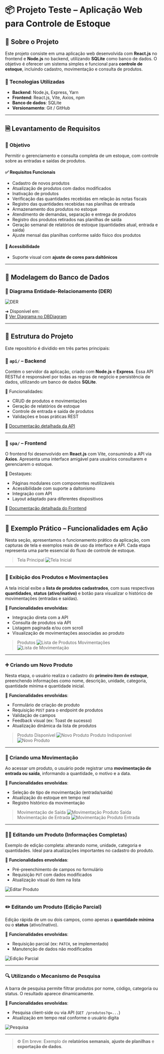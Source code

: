 # 📦 Projeto Teste – Aplicação Web para Controle de Estoque

## 📌 Sobre o Projeto

Este projeto consiste em uma aplicação web desenvolvida com **React.js** no frontend e **Node.js** no backend, utilizando **SQLite** como banco de dados. O objetivo é oferecer um sistema simples e funcional para **controle de estoque**, incluindo cadastro, movimentação e consulta de produtos.

### 🔧 Tecnologias Utilizadas

- **Backend**: Node.js, Express, Yarn
- **Frontend**: React.js, Vite, Axios, npm
- **Banco de dados**: SQLite
- **Versionamento**: Git / GitHub

---

## 🗎 Levantamento de Requisitos

### 🎯 Objetivo

Permitir o gerenciamento e consulta completa de um estoque, com controle sobre as entradas e saídas de produtos.

#### ✅ Requisitos Funcionais

- Cadastro de novos produtos
- Atualização de produtos com dados modificados
- Inativação de produtos
- Verificação das quantidades recebidas em relação às notas fiscais
- Registro das quantidades recebidas nas planilhas de entrada
- Armazenamento dos produtos no estoque
- Atendimento de demandas, separação e entrega de produtos
- Registro dos produtos retirados nas planilhas de saída
- Geração semanal de relatórios de estoque (quantidades atual, entrada e saída)
- Ajuste mensal das planilhas conforme saldo físico dos produtos

#### 🧩 Acessibilidade

- Suporte visual com **ajuste de cores para daltônicos**

---

## 🎲 Modelagem do Banco de Dados

### 🔹 Diagrama Entidade-Relacionamento (DER)

![DER](./assets/DER.png)

➜ Disponível em:  
🔗 [Ver Diagrama no DBDiagram](https://dbdiagram.io/d/Sarsdev_teste_webapp_reactjs-67df124675d75cc84416d48a)

---

## 📁 Estrutura do Projeto

Este repositório é dividido em três partes principais:

### 🧠 `api/` – Backend

Contém o servidor da aplicação, criado com **Node.js** e **Express**. Essa API RESTful é responsável por todas as regras de negócio e persistência de dados, utilizando um banco de dados **SQLite**.

📌 Funcionalidades:

- CRUD de produtos e movimentações
- Geração de relatórios de estoque
- Controle de entrada e saída de produtos
- Validações e boas práticas REST

🔗 [Documentação detalhada da API](./api/README.md)

---

### 🎨 `spa/` – Frontend

O frontend foi desenvolvido em **React.js** com Vite, consumindo a API via **Axios**. Apresenta uma interface amigável para usuários consultarem e gerenciarem o estoque.

🎯 Destaques:

- Páginas modulares com componentes reutilizáveis
- Acessibilidade com suporte a daltonismo
- Integração com API
- Layout adaptado para diferentes dispositivos

🔗 [Documentação detalhada do Frontend](./spa/README.md)

---

## 📸 Exemplo Prático – Funcionalidades em Ação

Nesta seção, apresentamos o funcionamento prático da aplicação, com capturas de tela e exemplos reais de uso da interface e API. Cada etapa representa uma parte essencial do fluxo de controle de estoque.

> Tela Principal
> ![Tela Inicial](./assets/00-tela-principal.png)

---

### 🧾 Exibição dos Produtos e Movimentações

A tela inicial exibe a **lista de produtos cadastrados**, com suas respectivas **quantidades**, **status (ativo/inativo)** e botão para visualizar o histórico de movimentações (entradas e saídas).

📌 **Funcionalidades envolvidas**:

- Integração direta com a API
- Consulta de produtos via API
- Listagem paginada e/ou com scroll
- Visualização de movimentações associadas ao produto

> Produtos
> ![Lista de Produtos](./assets/01-tela-produto.png)
> Movimentações
> ![Lista de Movimentação](./assets/02-tela-movimentacao.png)

---

### ➕ Criando um Novo Produto

Nesta etapa, o usuário realiza o cadastro do **primeiro item de estoque**, preenchendo informações como nome, descrição, unidade, categoria, quantidade mínima e quantidade inicial.

📌 **Funcionalidades envolvidas**:

- Formulário de criação de produto
- Requisição `POST` para o endpoint de produtos
- Validação de campos
- Feedback visual (ex: Toast de sucesso)
- Atualização dinâmica da lista de produtos

> Produto Disponível
> ![Novo Produto](./assets/video/01-criar-produto.gif)
> Produto Indisponível
> ![Novo Produto](./assets/video/02-criar-produto-indisponivel.gif)

---

### 🔄 Criando uma Movimentação

Ao acessar um produto, o usuário pode registrar uma **movimentação de entrada ou saída**, informando a quantidade, o motivo e a data.

📌 **Funcionalidades envolvidas**:

- Seleção de tipo de movimentação (entrada/saída)
- Atualização do estoque em tempo real
- Registro histórico da movimentação

> Movimentação de Saída
> ![Movimentação Produto Saída](./assets/video/03-criar-movimentacao-saida.gif)
> Movimentação de Entrada
> ![Movimentação Produto Entrada](./assets/video/04-criar-movimentacao-entrada.gif)

---

### 🧑‍🔧 Editando um Produto (Informações Completas)

Exemplo de edição completa: alterando nome, unidade, categoria e quantidades. Ideal para atualizações importantes no cadastro do produto.

📌 **Funcionalidades envolvidas**:

- Pré-preenchimento de campos no formulário
- Requisição `PUT` com dados modificados
- Atualização visual do item na lista

![Editar Produto]()

---

### ✏️ Editando um Produto (Edição Parcial)

Edição rápida de um ou dois campos, como apenas a **quantidade mínima** ou o **status** (ativo/inativo).

📌 **Funcionalidades envolvidas**:

- Requisição parcial (ex: `PATCH`, se implementado)
- Manutenção de dados não modificados

![Edição Parcial]()

---

### 🔍 Utilizando o Mecanismo de Pesquisa

A barra de pesquisa permite filtrar produtos por nome, código, categoria ou status. O resultado aparece dinamicamente.

📌 **Funcionalidades envolvidas**:

- Pesquisa client-side ou via API (`GET /produtos?q=...`)
- Atualização em tempo real conforme o usuário digita

![Pesquisa]()

---

> ⚙️ Em breve: Exemplo de **relatórios semanais**, **ajuste de planilhas** e **exportação de dados**.
